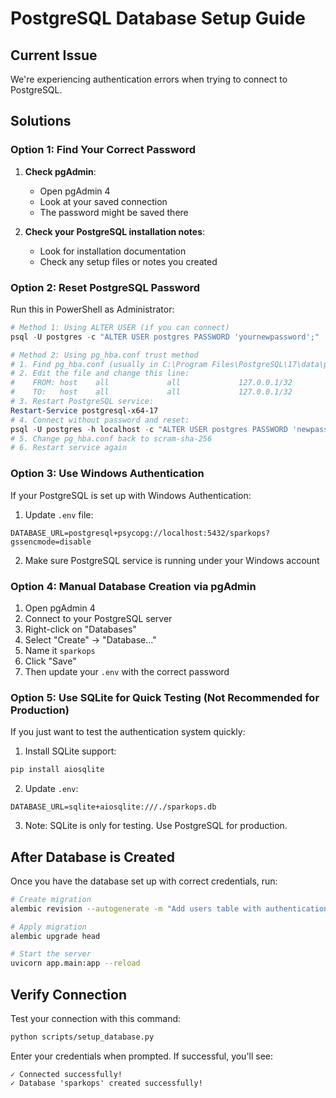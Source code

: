 # PostgreSQL Database Setup Guide

## Current Issue
We're experiencing authentication errors when trying to connect to PostgreSQL.

## Solutions

### Option 1: Find Your Correct Password

1. **Check pgAdmin**:
   - Open pgAdmin 4
   - Look at your saved connection
   - The password might be saved there

2. **Check your PostgreSQL installation notes**:
   - Look for installation documentation
   - Check any setup files or notes you created

### Option 2: Reset PostgreSQL Password

Run this in PowerShell as Administrator:

```powershell
# Method 1: Using ALTER USER (if you can connect)
psql -U postgres -c "ALTER USER postgres PASSWORD 'yournewpassword';"

# Method 2: Using pg_hba.conf trust method
# 1. Find pg_hba.conf (usually in C:\Program Files\PostgreSQL\17\data\pg_hba.conf)
# 2. Edit the file and change this line:
#    FROM: host    all             all             127.0.0.1/32            scram-sha-256
#    TO:   host    all             all             127.0.0.1/32            trust
# 3. Restart PostgreSQL service:
Restart-Service postgresql-x64-17
# 4. Connect without password and reset:
psql -U postgres -h localhost -c "ALTER USER postgres PASSWORD 'newpassword';"
# 5. Change pg_hba.conf back to scram-sha-256
# 6. Restart service again
```

### Option 3: Use Windows Authentication

If your PostgreSQL is set up with Windows Authentication:

1. Update `.env` file:
```env
DATABASE_URL=postgresql+psycopg://localhost:5432/sparkops?gssencmode=disable
```

2. Make sure PostgreSQL service is running under your Windows account

### Option 4: Manual Database Creation via pgAdmin

1. Open pgAdmin 4
2. Connect to your PostgreSQL server
3. Right-click on "Databases"
4. Select "Create" → "Database..."
5. Name it `sparkops`
6. Click "Save"
7. Then update your `.env` with the correct password

### Option 5: Use SQLite for Quick Testing (Not Recommended for Production)

If you just want to test the authentication system quickly:

1. Install SQLite support:
```bash
pip install aiosqlite
```

2. Update `.env`:
```env
DATABASE_URL=sqlite+aiosqlite:///./sparkops.db
```

3. Note: SQLite is only for testing. Use PostgreSQL for production.

## After Database is Created

Once you have the database set up with correct credentials, run:

```bash
# Create migration
alembic revision --autogenerate -m "Add users table with authentication"

# Apply migration
alembic upgrade head

# Start the server
uvicorn app.main:app --reload
```

## Verify Connection

Test your connection with this command:

```bash
python scripts/setup_database.py
```

Enter your credentials when prompted. If successful, you'll see:
```
✓ Connected successfully!
✓ Database 'sparkops' created successfully!
```
